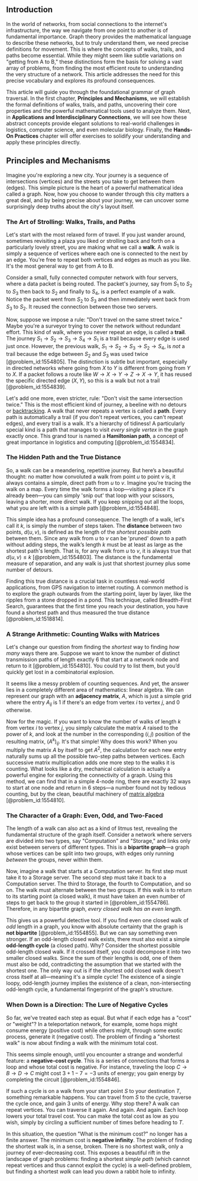 ## Introduction
In the world of networks, from social connections to the internet's infrastructure, the way we navigate from one point to another is of fundamental importance. Graph theory provides the mathematical language to describe these networks, but to truly understand them, we need precise definitions for movement. This is where the concepts of walks, trails, and paths become essential. While they might seem like subtle variations on "getting from A to B," these distinctions form the basis for solving a vast array of problems, from finding the most efficient route to understanding the very structure of a network. This article addresses the need for this precise vocabulary and explores its profound consequences.

This article will guide you through the foundational grammar of graph traversal. In the first chapter, **Principles and Mechanisms**, we will establish the formal definitions of walks, trails, and paths, uncovering their core properties and the powerful mathematical tools used to analyze them. Next, in **Applications and Interdisciplinary Connections**, we will see how these abstract concepts provide elegant solutions to real-world challenges in logistics, computer science, and even molecular biology. Finally, the **Hands-On Practices** chapter will offer exercises to solidify your understanding and apply these principles directly.

## Principles and Mechanisms

Imagine you're exploring a new city. Your journey is a sequence of intersections (vertices) and the streets you take to get between them (edges). This simple picture is the heart of a powerful mathematical idea called a graph. Now, how you choose to wander through this city matters a great deal, and by being precise about your journey, we can uncover some surprisingly deep truths about the city's layout itself.

### The Art of Strolling: Walks, Trails, and Paths

Let's start with the most relaxed form of travel. If you just wander around, sometimes revisiting a plaza you liked or strolling back and forth on a particularly lovely street, you are making what we call a **walk**. A walk is simply a sequence of vertices where each one is connected to the next by an edge. You're free to repeat both vertices and edges as much as you like. It's the most general way to get from A to B.

Consider a small, fully connected computer network with four servers, where a data packet is being routed. The packet's journey, say from $S_1$ to $S_2$ to $S_3$ then back to $S_2$ and finally to $S_4$, is a perfect example of a walk. Notice the packet went from $S_2$ to $S_3$ and then immediately went back from $S_3$ to $S_2$. It reused the connection between those two servers.

Now, suppose we impose a rule: "Don't travel on the same street twice." Maybe you're a surveyor trying to cover the network without redundant effort. This kind of walk, where you never repeat an edge, is called a **trail**. The journey $S_1 \to S_2 \to S_3 \to S_4 \to S_1$ is a trail because every edge is used just once. However, the previous walk, $S_1 \to S_2 \to S_3 \to S_2 \to S_4$, is *not* a trail because the edge between $S_2$ and $S_3$ was used twice [@problem_id:1554805]. The distinction is subtle but important, especially in directed networks where going from $X$ to $Y$ is different from going from $Y$ to $X$. If a packet follows a route like $W \to X \to Y \to Z \to X \to Y$, it has reused the specific directed edge $(X, Y)$, so this is a walk but not a trail [@problem_id:1554839].

Let's add one more, even stricter, rule: "Don't visit the same intersection twice." This is the most efficient kind of journey, a beeline with no detours or [backtracking](@article_id:168063). A walk that never repeats a vertex is called a **path**. Every path is automatically a trail (if you don't repeat vertices, you can't repeat edges), and every trail is a walk. It's a hierarchy of tidiness! A particularly special kind is a path that manages to visit *every single vertex* in the graph exactly once. This grand tour is named a **Hamiltonian path**, a concept of great importance in logistics and computing [@problem_id:1554834].

### The Hidden Path and the True Distance

So, a walk can be a meandering, repetitive journey. But here’s a beautiful thought: no matter how convoluted a walk from point $u$ to point $v$ is, it always contains a simple, direct path from $u$ to $v$. Imagine you're tracing the walk on a map. Every time the walk forms a loop—visiting a place it's already been—you can simply 'snip out' that loop with your scissors, leaving a shorter, more direct walk. If you keep snipping out all the loops, what you are left with is a simple path [@problem_id:1554848].

This simple idea has a profound consequence. The length of a walk, let's call it $k$, is simply the number of steps taken. The **distance** between two points, $d(u,v)$, is defined as the length of the *shortest possible path* between them. Since any walk from $u$ to $v$ can be 'pruned' down to a path without adding steps, the walk’s length $k$ must be at least as large as the shortest path's length. That is, for any walk from $u$ to $v$, it is always true that $d(u,v) \le k$ [@problem_id:1554803]. The distance is the fundamental measure of separation, and any walk is just that shortest journey plus some number of detours.

Finding this true distance is a crucial task in countless real-world applications, from GPS navigation to internet routing. A common method is to explore the graph outwards from the starting point, layer by layer, like the ripples from a stone dropped in a pond. This technique, called Breadth-First Search, guarantees that the first time you reach your destination, you have found a shortest path and thus measured the true distance [@problem_id:1518814].

### A Strange Arithmetic: Counting Walks with Matrices

Let's change our question from finding the *shortest* way to finding *how many* ways there are. Suppose we want to know the number of distinct transmission paths of length exactly 6 that start at a network node and return to it [@problem_id:1554810]. You could try to list them, but you’d quickly get lost in a combinatorial explosion.

It seems like a messy problem of counting sequences. And yet, the answer lies in a completely different area of mathematics: linear algebra. We can represent our graph with an **adjacency matrix**, $A$, which is just a simple grid where the entry $A_{ij}$ is 1 if there's an edge from vertex $i$ to vertex $j$, and 0 otherwise.

Now for the magic. If you want to know the number of walks of length $k$ from vertex $i$ to vertex $j$, you simply calculate the matrix $A$ raised to the power of $k$, and look at the number in the corresponding $(i, j)$ position of the resulting matrix, $(A^k)_{ij}$. It's that simple! Why does this work? When you multiply the matrix $A$ by itself to get $A^2$, the calculation for each new entry naturally sums up all the possible two-step paths between vertices. Each successive matrix multiplication adds one more step to the walks it is counting. What looks like a dry, mechanical calculation is actually a powerful engine for exploring the connectivity of a graph. Using this method, we can find that in a simple 4-node ring, there are exactly 32 ways to start at one node and return in 6 steps—a number found not by tedious counting, but by the clean, beautiful machinery of [matrix algebra](@article_id:153330) [@problem_id:1554810].

### The Character of a Graph: Even, Odd, and Two-Faced

The length of a walk can also act as a kind of litmus test, revealing the fundamental structure of the graph itself. Consider a network where servers are divided into two types, say "Computation" and "Storage," and links only exist between servers of different types. This is a **bipartite graph**—a graph whose vertices can be split into two groups, with edges only running *between* the groups, never within them.

Now, imagine a walk that starts at a Computation server. Its first step must take it to a Storage server. The second step must take it back to a Computation server. The third to Storage, the fourth to Computation, and so on. The walk must alternate between the two groups. If this walk is to return to its starting point (a closed walk), it must have taken an even number of steps to get back to the group it started in [@problem_id:1554786]. Therefore, in any bipartite graph, *every closed walk has an even length*.

This gives us a powerful detective tool. If you find even one closed walk of *odd* length in a graph, you know with absolute certainty that the graph is **not bipartite** [@problem_id:1554855]. But we can say something even stronger. If an odd-length closed walk exists, there must also exist a simple **odd-length cycle** (a closed path). Why? Consider the shortest possible odd-length closed walk. If it crossed itself, you could decompose it into two smaller closed walks. Since the sum of their lengths is odd, one of them must also be odd, contradicting the assumption that we started with the shortest one. The only way out is if the shortest odd closed walk doesn't cross itself at all—meaning it's a simple cycle! The existence of a single loopy, odd-length journey implies the existence of a clean, non-intersecting odd-length cycle, a fundamental fingerprint of the graph's structure.

### When Down is a Direction: The Lure of Negative Cycles

So far, we've treated each step as equal. But what if each edge has a "cost" or "weight"? In a teleportation network, for example, some hops might consume energy (positive cost) while others might, through some exotic process, generate it (negative cost). The problem of finding a "shortest walk" is now about finding a walk with the minimum total cost.

This seems simple enough, until you encounter a strange and wonderful feature: a **negative-cost cycle**. This is a series of connections that forms a loop and whose total cost is negative. For instance, traveling the loop $C \to B \to D \to C$ might cost $3+1-7 = -3$ units of energy; you gain energy by completing the circuit [@problem_id:1554846].

If such a cycle is on a walk from your start point $S$ to your destination $T$, something remarkable happens. You can travel from $S$ to the cycle, traverse the cycle once, and gain 3 units of energy. Why stop there? A walk can repeat vertices. You can traverse it again. And again. And again. Each loop lowers your total travel cost. You can make the total cost as low as you wish, simply by circling a sufficient number of times before heading to $T$.

In this situation, the question "What is the minimum cost?" no longer has a finite answer. The minimum cost is **negative infinity**. The problem of finding the shortest walk is, in a sense, broken. There is no shortest walk, only a journey of ever-decreasing cost. This exposes a beautiful rift in the landscape of graph problems: finding a shortest *simple path* (which cannot repeat vertices and thus cannot exploit the cycle) is a well-defined problem, but finding a shortest *walk* can lead you down a rabbit hole to infinity.